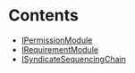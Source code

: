 

# Contents
- [IPermissionModule](IPermissionModule.sol/interface.IPermissionModule.md)
- [IRequirementModule](IRequirementModule.sol/interface.IRequirementModule.md)
- [ISyndicateSequencingChain](ISyndicateSequencingChain.sol/interface.ISyndicateSequencingChain.md)
